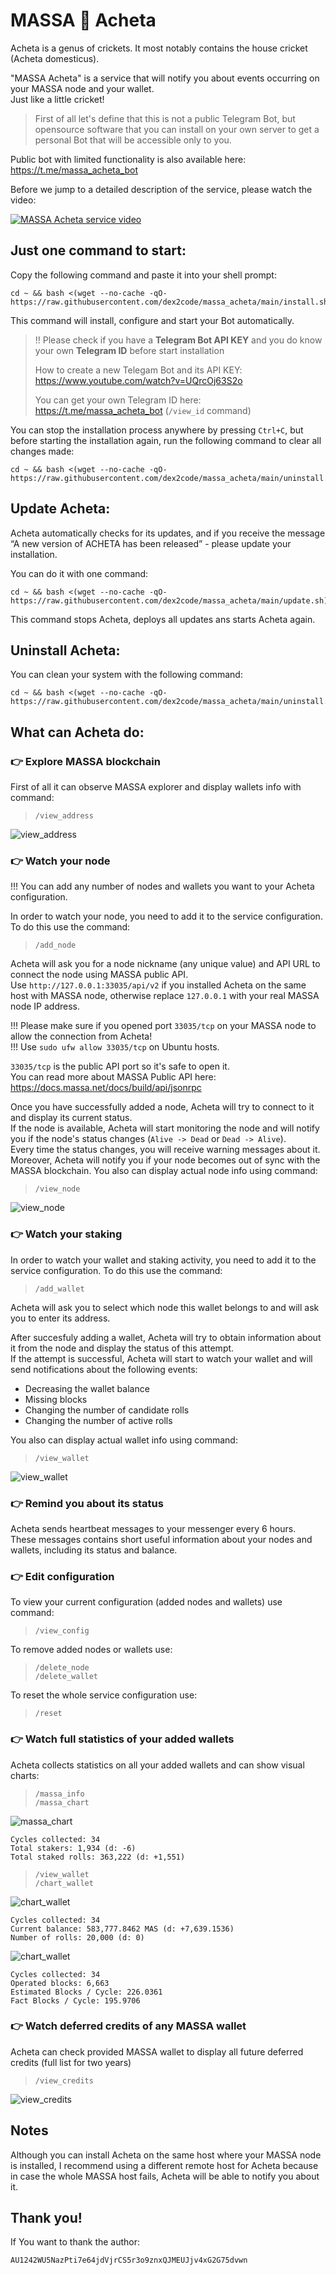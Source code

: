 # MASSA 🦗 Acheta


Acheta is a genus of crickets. It most notably contains the house cricket (Acheta domesticus).

"MASSA Acheta" is a service that will notify you about events occurring on your MASSA node and your wallet.\
Just like a little cricket!

>
>First of all let's define that this is not a public Telegram Bot, but opensource software that you can install on your own server to get a personal Bot that will be accessible only to you.
>
Public bot with limited functionality is also available here: https://t.me/massa_acheta_bot


Before we jump to a detailed description of the service, please watch the video:

[![MASSA Acheta service video](https://img.youtube.com/vi/gdvuhe2iRyY/0.jpg)](https://www.youtube.com/watch?v=gdvuhe2iRyY)



## Just one command to start:

Copy the following command and paste it into your shell prompt:
```
cd ~ && bash <(wget --no-cache -qO- https://raw.githubusercontent.com/dex2code/massa_acheta/main/install.sh)
```

This command will install, configure and start your Bot automatically.


>
> !! Please check if you have a **Telegram Bot API KEY** and you do know your own **Telegram ID** before start installation
>
> How to create a new Telegam Bot and its API KEY: https://www.youtube.com/watch?v=UQrcOj63S2o
>
> You can get your own Telegram ID here: https://t.me/massa_acheta_bot (`/view_id` command)
>


You can stop the installation process anywhere by pressing `Ctrl+C`, but before starting the installation again, run the following command to clear all changes made:
```
cd ~ && bash <(wget --no-cache -qO- https://raw.githubusercontent.com/dex2code/massa_acheta/main/uninstall.sh)
```



## Update Acheta:

Acheta automatically checks for its updates, and if you receive the message “A new version of ACHETA has been released” - please update your installation.

You can do it with one command:
```
cd ~ && bash <(wget --no-cache -qO- https://raw.githubusercontent.com/dex2code/massa_acheta/main/update.sh)
```

This command stops Acheta, deploys all updates ans starts Acheta again.



## Uninstall Acheta:

You can clean your system with the following command:
```
cd ~ && bash <(wget --no-cache -qO- https://raw.githubusercontent.com/dex2code/massa_acheta/main/uninstall.sh)
```



## What can Acheta do:

### 👉 Explore MASSA blockchain
First of all it can observe MASSA explorer and display wallets info with command:
>
> `/view_address`
>
![view_address](https://github.com/dex2code/massa_acheta/blob/main/img/view_address.png?raw=true)

### 👉 Watch your node
!!! You can add any number of nodes and wallets you want to your Acheta configuration.


In order to watch your node, you need to add it to the service configuration. To do this use the command:
>
> `/add_node`
>
Acheta will ask you for a node nickname (any unique value) and API URL to connect the node using MASSA public API.\
Use `http://127.0.0.1:33035/api/v2` if you installed Acheta on the same host with MASSA node, otherwise replace `127.0.0.1` with your real MASSA node IP address.

!!! Please make sure if you opened port `33035/tcp` on your MASSA node to allow the connection from Acheta!\
!!! Use `sudo ufw allow 33035/tcp` on Ubuntu hosts.

`33035/tcp` is the public API port so it's safe to open it.\
You can read more about MASSA Public API here: https://docs.massa.net/docs/build/api/jsonrpc


Once you have successfully added a node, Acheta will try to connect to it and display its current status.\
If the node is available, Acheta will start monitoring the node and will notify you if the node's status changes (`Alive -> Dead` or `Dead -> Alive`).\
Every time the status changes, you will receive warning messages about it.
Moreover, Acheta will notify you if your node becomes out of sync with the MASSA blockchain.
You also can display actual node info using command:
>
> `/view_node`
>
![view_node](https://github.com/dex2code/massa_acheta/blob/main/img/view_node.png?raw=true)

### 👉 Watch your staking
In order to watch your wallet and staking activity, you need to add it to the service configuration. To do this use the command:
>
> `/add_wallet`
>
Acheta will ask you to select which node this wallet belongs to and will ask you to enter its address.

After succesfuly adding a wallet, Acheta will try to obtain information about it from the node and display the status of this attempt.\
If the attempt is successful, Acheta will start to watch your wallet and will send notifications about the following events:
- Decreasing the wallet balance
- Missing blocks
- Changing the number of candidate rolls
- Changing the number of active rolls

You also can display actual wallet info using command:
>
> `/view_wallet`
> 
![view_wallet](https://github.com/dex2code/massa_acheta/blob/main/img/view_wallet.png?raw=true)

### 👉 Remind you about its status
Acheta sends heartbeat messages to your messenger every 6 hours.\
These messages contains short useful information about your nodes and wallets, including its status and balance.


### 👉 Edit configuration
To view your current configuration (added nodes and wallets) use command:
>
> `/view_config`
>

To remove added nodes or wallets use:
>
> `/delete_node`\
> `/delete_wallet`
>

To reset the whole service configuration use:
>
> `/reset`
>


### 👉 Watch full statistics of your added wallets
Acheta collects statistics on all your added wallets and can show visual charts:
>
> `/massa_info`\
> `/massa_chart`
>
![massa_chart](https://github.com/dex2code/massa_acheta/blob/main/img/massa_chart.jpg?raw=true)
```
Cycles collected: 34
Total stakers: 1,934 (d: -6)
Total staked rolls: 363,222 (d: +1,551)
```

>
> `/view_wallet`\
> `/chart_wallet`
>
![chart_wallet](https://github.com/dex2code/massa_acheta/blob/main/img/wallet_staking_chart.jpg?raw=true)
```
Cycles collected: 34
Current balance: 583,777.8462 MAS (d: +7,639.1536)
Number of rolls: 20,000 (d: 0)
```

![chart_wallet](https://github.com/dex2code/massa_acheta/blob/main/img/wallet_blocks_chart.jpg?raw=true)
```
Cycles collected: 34
Operated blocks: 6,663
Estimated Blocks / Cycle: 226.0361
Fact Blocks / Cycle: 195.9706
```

### 👉 Watch deferred credits of any MASSA wallet
Acheta can check provided MASSA wallet to display all future deferred credits (full list for two years)
>
> `/view_credits`
>
![view_credits](https://github.com/dex2code/massa_acheta/blob/main/img/view_credits.png?raw=true)

## Notes
Although you can install Acheta on the same host where your MASSA node is installed, I recommend using a different remote host for Acheta because in case the whole MASSA host fails, Acheta will be able to notify you about it.



## Thank you!
If You want to thank the author:
```
AU1242WU5NazPti7e64jdVjrCS5r3o9znxQJMEUJjv4xG2G75dvwn
```